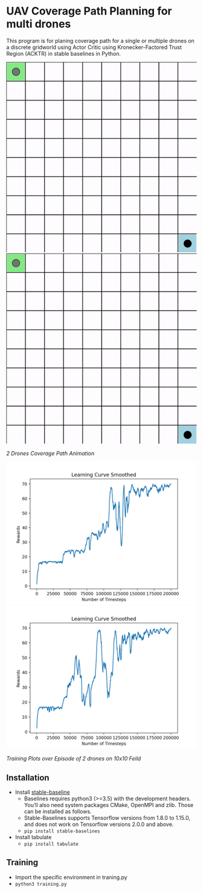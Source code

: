 # UAV Coverage Path Planning for multi drones

This program is for planing coverage path for a single or multiple drones on a discrete gridworld using Actor Critic using Kronecker-Factored Trust Region (ACKTR) in stable baselines in Python.

![2 Drones Coverage Path on 10x10 Field](pic/coverage_animation.gif)
![2 Drones Coverage Path on 10x10 Field](pic/coverage_animation2.gif)

*2 Drones Coverage Path Animation*

![Training Plot over Episode of 2 drones on 10x10 Feild](pic/10x10_1.png)
![Training Plot over Episode of 2 drones on 10x10 Feild](pic/10x10_2.png)

*Training Plots over Episode of 2 drones on 10x10 Feild*

## Installation

- Install [stable-baseline](https://stable-baselines.readthedocs.io/en/master/index.html)
  - Baselines requires python3 (>=3.5) with the development headers. You’ll also need system packages CMake, OpenMPI and zlib. Those can be installed as follows.
  - Stable-Baselines supports Tensorflow versions from 1.8.0 to 1.15.0, and does not work on Tensorflow versions 2.0.0 and above.
  - `pip install stable-baselines`
- Install tabulate
  - `pip install tabulate`
  
 
## Training

- Import the specific environment in traning.py
- `python3 training.py`
